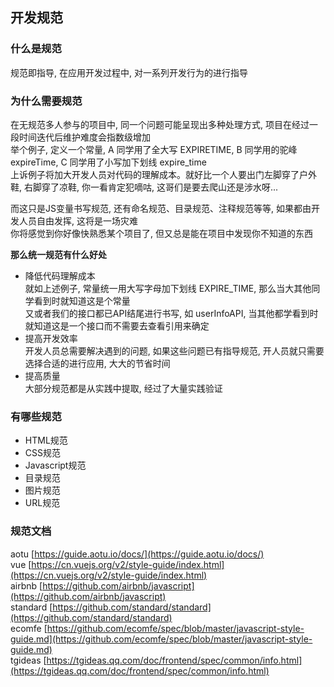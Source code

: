 ## 开发规范

### 什么是规范
规范即指导, 在应用开发过程中, 对一系列开发行为的进行指导  

  
    
### 为什么需要规范
在无规范多人参与的项目中, 同一个问题可能呈现出多种处理方式, 项目在经过一段时间迭代后维护难度会指数级增加  
举个例子, 定义一个常量, A 同学用了全大写 EXPIRETIME, B 同学用的驼峰 expireTime, C 同学用了小写加下划线 expire_time     
上诉例子将加大开发人员对代码的理解成本。就好比一个人要出门左脚穿了户外鞋, 右脚穿了凉鞋, 你一看肯定犯嘀咕, 这哥们是要去爬山还是涉水呀...   

而这只是JS变量书写规范, 还有命名规范、目录规范、注释规范等等, 如果都由开发人员自由发挥, 这将是一场灾难  
你将感觉到你好像快熟悉某个项目了, 但又总是能在项目中发现你不知道的东西    
  
    

**那么统一规范有什么好处**    
- 降低代码理解成本  
就如上述例子, 常量统一用大写字母加下划线 EXPIRE_TIME, 那么当大其他同学看到时就知道这是个常量  
又或者我们的接口都已API结尾进行书写, 如 userInfoAPI, 当其他都学看到时就知道这是一个接口而不需要去查看引用来确定  
- 提高开发效率  
开发人员总需要解决遇到的问题, 如果这些问题已有指导规范, 开人员就只需要选择合适的进行应用, 大大的节省时间
- 提高质量  
大部分规范都是从实践中提取, 经过了大量实践验证  
  


### 有哪些规范
- HTML规范
- CSS规范
- Javascript规范
- 目录规范
- 图片规范
- URL规范

  

### 规范文档
aotu [https://guide.aotu.io/docs/](https://guide.aotu.io/docs/)  
vue [https://cn.vuejs.org/v2/style-guide/index.html](https://cn.vuejs.org/v2/style-guide/index.html)  
airbnb [https://github.com/airbnb/javascript](https://github.com/airbnb/javascript)  
standard [https://github.com/standard/standard](https://github.com/standard/standard)  
ecomfe [https://github.com/ecomfe/spec/blob/master/javascript-style-guide.md](https://github.com/ecomfe/spec/blob/master/javascript-style-guide.md)  
tgideas [https://tgideas.qq.com/doc/frontend/spec/common/info.html](https://tgideas.qq.com/doc/frontend/spec/common/info.html)  